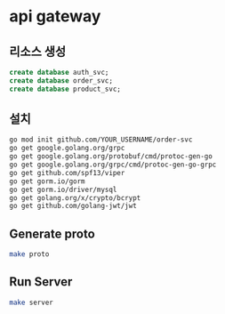 # api gateway

## 리소스 생성

```sql
create database auth_svc;
create database order_svc;
create database product_svc;
```

## 설치

```sh
go mod init github.com/YOUR_USERNAME/order-svc
go get google.golang.org/grpc
go get google.golang.org/protobuf/cmd/protoc-gen-go
go get google.golang.org/grpc/cmd/protoc-gen-go-grpc
go get github.com/spf13/viper
go get gorm.io/gorm
go get gorm.io/driver/mysql
go get golang.org/x/crypto/bcrypt
go get github.com/golang-jwt/jwt
```

## Generate proto

```sh
make proto
```

## Run Server

```sh
make server
```